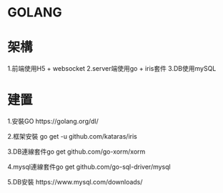 # GOLANG

# 架構
1.前端使用H5 + websocket
2.server端使用go + iris套件
3.DB使用mySQL

# 建置
<p>1.安裝GO https://golang.org/dl/<p>
<p>2.框架安裝 go get -u github.com/kataras/iris<p>
<p>3.DB連線套件go get github.com/go-xorm/xorm<p>
<p>4.mysql連線套件go get github.com/go-sql-driver/mysql<p>
<p>5.DB安裝 https://www.mysql.com/downloads/<p>

